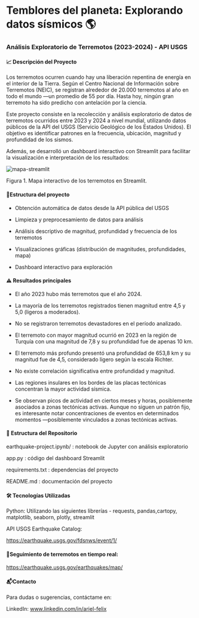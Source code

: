 #  Temblores del planeta: Explorando datos sísmicos 🌎
### Análisis Exploratorio de Terremotos (2023-2024) - API USGS 

#### 📈 Descripción del Proyecto

Los terremotos ocurren cuando hay una liberación repentina de energía en el interior de la Tierra.
Según el Centro Nacional de Información sobre Terremotos (NEIC), se registran alrededor de 20.000 terremotos al año en todo el mundo —un promedio de 55 por día.
Hasta hoy, ningún gran terremoto ha sido predicho con antelación por la ciencia.

Este proyecto consiste en la recolección y análisis exploratorio de datos de terremotos ocurridos entre 2023 y 2024 a nivel mundial, utilizando datos públicos de la API del USGS (Servicio Geológico de los Estados Unidos).
El objetivo es identificar patrones en la frecuencia, ubicación, magnitud y profundidad de los sismos.

Además, se desarrolló un dashboard interactivo con Streamlit para facilitar la visualización e interpretación de los resultados:

![mapa-streamlit](https://github.com/user-attachments/assets/a16cf6a8-ef13-4c7a-97f5-d3bc80e29ba8)

Figura 1. Mapa interactivo de los terremotos en Streamlit.



#### 🧱Estructura del proyecto

* Obtención automática de datos desde la API pública del USGS

* Limpieza y preprocesamiento de datos para análisis

* Análisis descriptivo de magnitud, profundidad y frecuencia de los terremotos

* Visualizaciones gráficas (distribución de magnitudes, profundidades, mapa)

* Dashboard interactivo para exploración



#### ⚠️ Resultados principales

* El año 2023 hubo más terremotos que el año 2024.

* La mayoría de los terremotos registrados tienen magnitud entre 4,5 y 5,0 (ligeros a moderados).

* No se registraron terremotos devastadores en el período analizado.

* El terremoto con mayor magnitud ocurrió en 2023 en la región de Turquía con una magnitud de 7,8 y su profundidad fue de apenas 10 km.

* El terremoto más profundo presentó una profundidad de 653,8 km y su magnitud fue de 4,5, considerado ligero según la escala Richter.

* No existe correlación significativa entre profundidad y magnitud.

* Las regiones insulares en los bordes de las placas tectónicas concentran la mayor actividad sísmica.

* Se observan picos de actividad en ciertos meses y horas, posiblemente asociados a zonas tectónicas activas. Aunque no siguen un patrón fijo, es interesante notar concentraciones de eventos en determinados momentos —posiblemente vinculados a zonas tectónicas activas.

#### 📁 Estructura del Repositorio
earthquake-project.ipynb/ : notebook de Jupyter con análisis exploratorio

app.py : código del dashboard Streamlit

requirements.txt : dependencias del proyecto

README.md : documentación del proyecto


#### 🛠️ Tecnologías Utilizadas

Python: Utilizando las siguientes librerías - requests, pandas,cartopy, matplotlib, seaborn, plotly, streamlit

API USGS Earthquake Catalog: 

https://earthquake.usgs.gov/fdsnws/event/1/


#### 📎Seguimiento de terremotos en tiempo real:

https://earthquake.usgs.gov/earthquakes/map/


#### 📬Contacto

Para dudas o sugerencias, contáctame en:

LinkedIn: www.linkedin.com/in/ariel-felix

